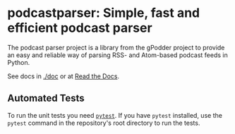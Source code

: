podcastparser: Simple, fast and efficient podcast parser
========================================================

The podcast parser project is a library from the gPodder project to provide an
easy and reliable way of parsing RSS- and Atom-based podcast feeds in Python.

See docs in [./doc](./doc) or at [Read the Docs](https://podcastparser.readthedocs.io/en/latest/).

## Automated Tests

To run the unit tests you need [`pytest`](https://docs.pytest.org/).  If you have `pytest` installed, use the `pytest` command in the repository's root directory to run the tests.
